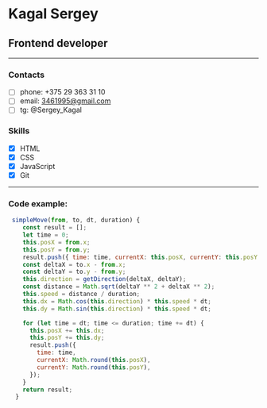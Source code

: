 # Kagal Sergey

## Frontend developer

---

### Contacts

- [ ]  phone: +375 29 363 31 10
- [ ]  email: 3461995@gmail.com
- [ ]  tg: @Sergey_Kagal

### Skills

- [x]  HTML
- [x]  CSS
- [x]  JavaScript
- [x]  Git
---
### Code example:
```javascript
 simpleMove(from, to, dt, duration) {
    const result = [];
    let time = 0;
    this.posX = from.x;
    this.posY = from.y;
    result.push({ time: time, currentX: this.posX, currentY: this.posY });
    const deltaX = to.x - from.x;
    const deltaY = to.y - from.y;
    this.direction = getDirection(deltaX, deltaY);
    const distance = Math.sqrt(deltaY ** 2 + deltaX ** 2);
    this.speed = distance / duration;
    this.dx = Math.cos(this.direction) * this.speed * dt;
    this.dy = Math.sin(this.direction) * this.speed * dt;

    for (let time = dt; time <= duration; time += dt) {
      this.posX += this.dx;
      this.posY += this.dy;
      result.push({
        time: time,
        currentX: Math.round(this.posX),
        currentY: Math.round(this.posY),
      });
    }
    return result;
  }
```
